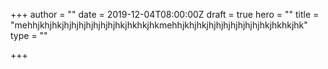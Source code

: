 +++
author = ""
date = 2019-12-04T08:00:00Z
draft = true
hero = ""
title = "mehhjkhjhkjhjhjhjhjhjhjhjhkjhkhkjhkmehhjkhjhkjhjhjhjhjhjhjhjhkjhkhkjhk"
type = ""

+++
